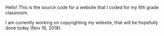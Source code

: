 Hello! This is the source code for a website that I coded for my 6th grade classroom.

I am currently working on copyrighting my website, that will be hopefully done today (Nov 16, 2018).
